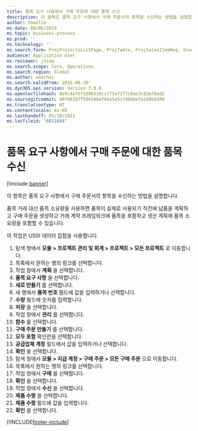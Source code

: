 ```yaml
---
title: 품목 요구 사항에서 구매 주문에 대한 품목 수신
description: 이 항목은 품목 요구 사항에서 구매 주문서의 항목을 수신하는 방법을 설명합니다.
author: Yowelle
ms.date: 08/06/2019
ms.topic: business-process
ms.prod: ''
ms.technology: ''
ms.search.form: ProjProjectsListPage, ProjTable, ProjSalesItemReq, InventItemIdLookupSimple, PurchCreateFromSalesOrder, VendAccountItemLookup, PurchTable, PurchEditLines
audience: Application User
ms.reviewer: josaw
ms.search.scope: Core, Operations
ms.search.region: Global
ms.author: andchoi
ms.search.validFrom: 2016-06-30
ms.dyn365.ops.version: Version 7.0.0
ms.openlocfilehash: 0e0c4a75f1d86538cc773af1f7c0ae3c83ef0ad5
ms.sourcegitcommit: 40f68387f594180af64a5e5c748b6efa188bd300
ms.translationtype: HT
ms.contentlocale: ko-KR
ms.lasthandoff: 05/10/2021
ms.locfileid: "6011694"
---
```

# <a name="receive-items-on-purchase-order-from-item-requirement"></a>품목 요구 사항에서 구매 주문에 대한 품목 수신

[!include [banner](../../includes/banner.md)]

이 항목은 품목 요구 사항에서 구매 주문서의 항목을 수신하는 방법을 설명합니다.

품목 거래 대신 품목 소요량을 사용하면 품목이 실제로 사용되기 직전에 납품을 계획하고 구매 주문을 생성하고 거래 계약 프레임워크에 품목을 포함하고 생산 계획에 품목 소요량을 포함할 수 있습니다. 

이 작업은 USSI 데이터 집합을 사용합니다.

1. 탐색 창에서 **모듈 > 프로젝트 관리 및 회계 > 프로젝트 > 모든 프로젝트** 로 이동합니다.
2. 목록에서 원하는 행의 링크를 선택합니다.
3. 작업 창에서 **계획** 을 선택합니다.
4. **품목 요구 사항** 을 선택합니다.
5. **새로 만들기** 를 선택합니다.
6. 새 행에서 **품목 번호** 필드에 값을 입력하거나 선택합니다.
7. **수량** 필드에 숫자를 입력합니다.
8. **저장** 을 선택합니다.
9. 작업 창에서 **관리** 를 선택합니다.
10. **함수** 를 선택합니다.
11. **구매 주문 만들기** 를 선택합니다.
12. **모두 포함** 확인란을 선택합니다.
13. **공급업체 계정** 필드에서 값을 입력하거나 선택합니다.
14. **확인** 을 선택합니다.
15. 탐색 창에서 **모듈 > 지급 계정 > 구매 주문 > 모든 구매 주문** 으로 이동합니다.
16. 목록에서 원하는 행의 링크를 선택합니다.
17. 작업 창에서 **구매** 를 선택합니다.
18. **확인** 을 선택합니다.
19. 작업 창에서 **수신** 을 선택합니다.
20. **제품 수령** 을 선택합니다.
21. **제품 수령** 필드에 값을 입력합니다.
22. **확인** 을 선택합니다.



[!INCLUDE[footer-include](../../includes/footer-banner.md)]